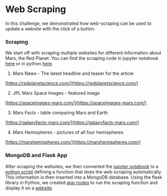 # Web Scraping

In this challenge, we demonstrated how web-scraping can be used to update a website with the click of a button. 

### Scraping
We start off with scraping  multiple websites for different information about Mars, the Red Planet. You can find the scraping code in jupyter notebook [here](https://github.com/Corters22/web-scraping-challenge/blob/main/Mission_to_Mars/mission_to_mars.ipynb) or in python [here](https://github.com/Corters22/web-scraping-challenge/blob/main/scrape_mars.py).

1. Mars News - The latest headline and teaser for the article

[https://redplanetscience.com/](https://redplanetscience.com/)

2. JPL Mars Space Images - featured image

[https://spaceimages-mars.com/](https://spaceimages-mars.com/)

3. Mars Facts - table comparing Mars and Earth

[https://galaxyfacts-mars.com/](https://galaxyfacts-mars.com/)

4. Mars Hemispheres - pictures of all four hemispheres

[https://marshemispheres.com/](https://marshemispheres.com/)

### MongoDB and Flask App
After scraping the websites, we then converted the [jupyter notebook](https://github.com/Corters22/web-scraping-challenge/blob/main/Mission_to_Mars/mission_to_mars.ipynb) to a [python script](https://github.com/Corters22/web-scraping-challenge/blob/main/scrape_mars.py) defining a function that does the web scraping automatically. This information is then inserted into a MongoDB database. Using the flask library in Python, we created [app routes](https://github.com/Corters22/web-scraping-challenge/blob/main/app.py) to run the scraping function and display it on a [website](https://github.com/Corters22/web-scraping-challenge/blob/main/templates/index.html). 
